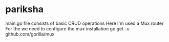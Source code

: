 # pariksha
main.go file consists of basic CRUD operations 
Here I'm used a Mux router 
For the we need to configure the mux installation 
go get -u github.com/gorilla/mux

